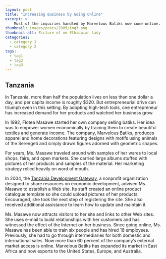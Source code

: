 ```yaml
---
layout: post
title: "Increasing Business by Going Online"
excerpt: >
    Most of the inquiries handled by Marvelous Batiks now come online. Above, Ms. Masawe displays samples of her beautiful textiles.  Tanzania In Tanzania, more than half the population lives on...
thumbnail: images/posts/2005/img3.png
thumbnail-alt: Picture of on Ethiopian lady
categories:
  - category 1
  - category 2
tags:
  - tag1
  - tag2
  - tag3
---
```



## Tanzania

In Tanzania, more than half the population lives on less than one dollar a day, and per capita income is roughly $320. But entrepreneurial drive can triumph even in this setting. By adopting high-tech tools, one entrepreneur has increased demand for her products and watched her business grow.

In 1992, Flotea Masawe started her own company selling batiks. Her idea was to empower women economically by training them to create beautiful textiles and generate income. The company, Marvelous Batiks, produces apparel and home decorations featuring designs with motifs using animals of the Serengeti and simply drawn figures adorned with geometric shapes.

For years, Ms. Masawe traveled around with samples of her wares to local shops, fairs, and open markets. She carried large albums stuffed with pictures of her products and samples of the material. Her marketing strategy relied heavily on word of mouth.

In 2004, the [Tanzania Development Gateway](http://www.tanzaniagateway.org/), a nonprofit organization designed to share resources on economic development, advised Ms. Masawe to establish a Web site. Its staff created an online product catalogue template so she could upload pictures of her products. Encouraged, she took the next step of registering the site. She also received additional assistance to learn how to update and maintain it.

Ms. Masawe now attracts visitors to her site and links to other Web sites. She uses e-mail to build relationships with her customers and has witnessed the effect of the Internet on her business. Since going online, Ms. Masawe has been able to train six people and has hired 18 employees. Previously, she had to go through intermediaries for both domestic and international sales. Now more than 60 percent of the company’s external market access is online. Marvelous Batiks has expanded its market in East Africa and now exports to the United States, Europe, and Australia.
